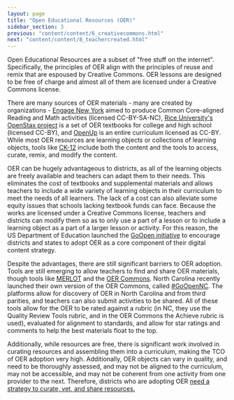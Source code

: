 ```yaml
---
layout: page
title: "Open Educational Resources (OER)"
sidebar_section: 3
previous: "content/content/6_creativecommons.html"
next: "content/content/8_teachercreated.html"
---
```

Open Educational Resources are a subset of "free stuff on the internet". Specifically, the principles of OER align with the principles of reuse and remix that are espoused by Creative Commons. OER lessons are designed to be free of charge and almost all of them are licensed under a Creative Commons license.

There are many sources of OER materials - many are created by organizations - [Engage New York]() aimed to produce Common Core-aligned Reading and Math activities (licensed CC-BY-SA-NC), [Rice University's OpenStax project][2] is a set of OER textbooks for college and high school (licensed CC-BY), and [OpenUp][3] is an entire curriculum licensed as CC-BY. While most OER resources are learning objects or collections of learning objects, tools like [CK-12][4] include both the content and the tools to access, curate, remix, and modify the content.

OER can be hugely advantageous to districts, as all of the learning objects are freely available and teachers can adapt them to their needs. This eliminates the cost of textbooks and supplemental materials and allows teachers to include a wide variety of learning objects in their curriculum to meet the needs of all learners. The lack of a cost can also alleviate some equity issues that schools lacking textbook funds can face. Because the works are licensed under a Creative Commons license, teachers and districts can modify them so as to only use a part of a lesson or to include a learning object as a part of a larger lesson or activity. For this reason, the US Department of Education launched the [GoOpen initiative][5] to encourage districts and states to adopt OER as a core component of their digital content strategy. 

Despite the advantages, there are still significant barriers to OER adoption. Tools are still emerging to allow teachers to find and share OER materials, though tools like [MERLOT][6] and the [OER Commons][7]. North Carolina recently launched their own version of the OER Commons, called [\#GoOpenNC][8]. The platforms allow for discovery of OER in North Carolina and from third parities, and teachers can also submit activities to be shared. All of these tools allow for the OER to be rated against a rubric (in NC, they use the Quality Review Tools rubric, and in the OER Commons the Achieve rubric is used), evaluated for alignment to standards, and allow for star ratings and comments to help the best materials float to the top. 

Additionally, while resources are free, there is significant work involved in curating resources and assembling them into a curriculum, making the TCO of OER adoption very high. Additionally, OER objects can vary in quality, and need to be thoroughly assessed, and may not be aligned to the curriculum, may not be accessible, and may not be coherent from one activity from one provider to the next. Therefore, districts who are adopting OER [need a strategy to curate, vet, and share resources.][9]

[2]:	https://openstax.org/
[3]:	https://openupresources.org/
[4]:	https://www.ck12.org/
[5]:	https://goopen.us/
[6]:	http://www.merlot.org/merlot/index.htm
[7]:	https://www.oercommons.org/
[8]:	https://goopennc.oercommons.org/
[9]:	https://ncdli.fi.ncsu.edu/resources/docs/oer.pdf